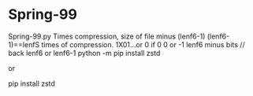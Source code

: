# Spring-99
Spring-99.py
Times compression, size of  file minus (lenf6-1) (lenf6-1)==lenfS times of compression.
1X01...or 0 if 0 0 or -1 lenf6 minus bits // back lenf6 or lenf6-1
python -m pip install zstd

or

pip install zstd
